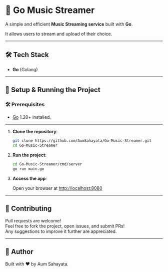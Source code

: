 # 🎵 Go Music Streamer

A simple and efficient **Music Streaming service** built with **Go**.

It allows users to stream and upload of their choice.

---

## 🛠 Tech Stack

- **Go** (Golang)

---

## 🚀 Setup & Running the Project

### 🛠️ Prerequisites

- [Go](https://golang.org/dl/) 1.20+ installed.
---

1. **Clone the repository**:

    ```bash
    git clone https://github.com/AumSahayata/Go-Music-Streamer.git
    cd Go-Music-Streamer
    ```

2. **Run the project**:

    ```bash
    cd Go-Music-Streamer/cmd/server
    go run main.go
    ```

3. **Access the app**:

    Open your browser at [http://localhost:8080](http://localhost:8080)

---

## 🙌 Contributing

Pull requests are welcome!  
Feel free to fork the project, open issues, and submit PRs!  
Any suggestions to improve it further are appreciated.

---

## 📢 Author

Built with ❤️ by Aum Sahayata.